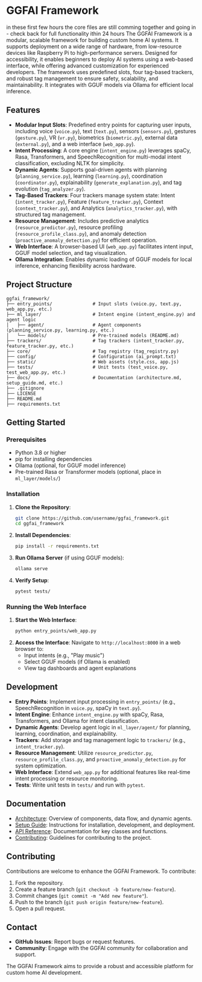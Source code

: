 # GGFAI Framework
in these first few hours the core files are still comming together and going in - check back for full functionality ithin 24 hours
The GGFAI Framework is a modular, scalable framework for building custom home AI systems. It supports deployment on a wide range of hardware, from low-resource devices like Raspberry Pi to high-performance servers. Designed for accessibility, it enables beginners to deploy AI systems using a web-based interface, while offering advanced customization for experienced developers. The framework uses predefined slots, four tag-based trackers, and robust tag management to ensure safety, scalability, and maintainability. It integrates with GGUF models via Ollama for efficient local inference.

## Features
- **Modular Input Slots**: Predefined entry points for capturing user inputs, including voice (`voice.py`), text (`text.py`), sensors (`sensors.py`), gestures (`gesture.py`), VR (`vr.py`), biometrics (`biometric.py`), external data (`external.py`), and a web interface (`web_app.py`).
- **Intent Processing**: A core engine (`intent_engine.py`) leverages spaCy, Rasa, Transformers, and SpeechRecognition for multi-modal intent classification, excluding NLTK for simplicity.
- **Dynamic Agents**: Supports goal-driven agents with planning (`planning_service.py`), learning (`learning.py`), coordination (`coordinator.py`), explainability (`generate_explanation.py`), and tag evolution (`tag_analyzer.py`).
- **Tag-Based Trackers**: Four trackers manage system state: Intent (`intent_tracker.py`), Feature (`feature_tracker.py`), Context (`context_tracker.py`), and Analytics (`analytics_tracker.py`), with structured tag management.
- **Resource Management**: Includes predictive analytics (`resource_predictor.py`), resource profiling (`resource_profile_class.py`), and anomaly detection (`proactive_anomaly_detection.py`) for efficient operation.
- **Web Interface**: A browser-based UI (`web_app.py`) facilitates intent input, GGUF model selection, and tag visualization.
- **Ollama Integration**: Enables dynamic loading of GGUF models for local inference, enhancing flexibility across hardware.

## Project Structure
```
ggfai_framework/
├── entry_points/               # Input slots (voice.py, text.py, web_app.py, etc.)
├── ml_layer/                   # Intent engine (intent_engine.py) and agent logic
│   ├── agent/                  # Agent components (planning_service.py, learning.py, etc.)
│   └── models/                 # Pre-trained models (README.md)
├── trackers/                   # Tag trackers (intent_tracker.py, feature_tracker.py, etc.)
├── core/                       # Tag registry (tag_registry.py)
├── config/                     # Configuration (ai_prompt.txt)
├── static/                     # Web assets (style.css, app.js)
├── tests/                      # Unit tests (test_voice.py, test_web_app.py, etc.)
├── docs/                       # Documentation (architecture.md, setup_guide.md, etc.)
├── .gitignore
├── LICENSE
├── README.md
├── requirements.txt
```

## Getting Started
### Prerequisites
- Python 3.8 or higher
- pip for installing dependencies
- Ollama (optional, for GGUF model inference)
- Pre-trained Rasa or Transformer models (optional, place in `ml_layer/models/`)

### Installation
1. **Clone the Repository**:
   ```bash
   git clone https://github.com/username/ggfai_framework.git
   cd ggfai_framework
   ```
2. **Install Dependencies**:
   ```bash
   pip install -r requirements.txt
   ```
3. **Run Ollama Server** (if using GGUF models):
   ```bash
   ollama serve
   ```
4. **Verify Setup**:
   ```bash
   pytest tests/
   ```

### Running the Web Interface
1. **Start the Web Interface**:
   ```bash
   python entry_points/web_app.py
   ```
2. **Access the Interface**:
   Navigate to `http://localhost:8000` in a web browser to:
   - Input intents (e.g., "Play music")
   - Select GGUF models (if Ollama is enabled)
   - View tag dashboards and agent explanations

## Development
- **Entry Points**: Implement input processing in `entry_points/` (e.g., SpeechRecognition in `voice.py`, spaCy in `text.py`).
- **Intent Engine**: Enhance `intent_engine.py` with spaCy, Rasa, Transformers, and Ollama for intent classification.
- **Dynamic Agents**: Develop agent logic in `ml_layer/agent/` for planning, learning, coordination, and explainability.
- **Trackers**: Add storage and tag management logic to `trackers/` (e.g., `intent_tracker.py`).
- **Resource Management**: Utilize `resource_predictor.py`, `resource_profile_class.py`, and `proactive_anomaly_detection.py` for system optimization.
- **Web Interface**: Extend `web_app.py` for additional features like real-time intent processing or resource monitoring.
- **Tests**: Write unit tests in `tests/` and run with `pytest`.

## Documentation
- [Architecture](docs/architecture.md): Overview of components, data flow, and dynamic agents.
- [Setup Guide](docs/setup_guide.md): Instructions for installation, development, and deployment.
- [API Reference](docs/api_reference.md): Documentation for key classes and functions.
- [Contributing](docs/contributing.md): Guidelines for contributing to the project.

## Contributing
Contributions are welcome to enhance the GGFAI Framework. To contribute:
1. Fork the repository.
2. Create a feature branch (`git checkout -b feature/new-feature`).
3. Commit changes (`git commit -m "Add new feature"`).
4. Push to the branch (`git push origin feature/new-feature`).
5. Open a pull request.




## Contact
- **GitHub Issues**: Report bugs or request features.
- **Community**: Engage with the GGFAI community for collaboration and support.

The GGFAI Framework aims to provide a robust and accessible platform for custom home AI development.
